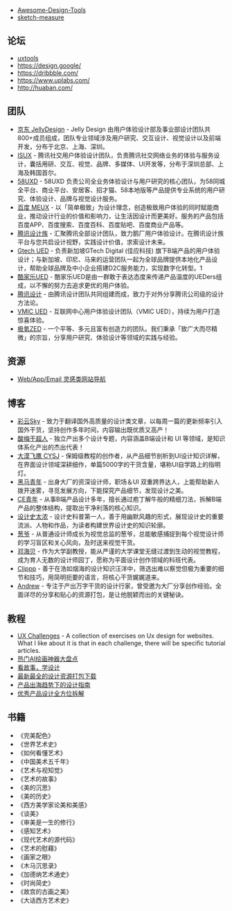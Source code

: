 - [Awesome-Design-Tools](https://github.com/LisaDziuba/Awesome-Design-Tools)
- [sketch-measure](https://github.com/utom/sketch-measure)

## 论坛

- [uxtools](https://uxtools.co/)
- https://design.google/
- https://dribbble.com/
- https://www.uplabs.com/
- http://huaban.com/


## 团队

- [京东 JellyDesign](https://www.uisdc.com/team/422839/) - Jelly Design 由用户体验设计部及事业部设计团队共800+成员组成，团队专业领域涉及用户研究、交互设计、视觉设计以及前端开发，分布于北京、上海、深圳。
- [ISUX](https://www.uisdc.com/team/516156/) - 腾讯社交用户体验设计团队，负责腾讯社交网络业务的体验与服务设计，囊括用研、交互、视觉、品牌、多媒体、UI开发等，分布于深圳总部、上海及韩国首尔。
- [58UXD](https://www.uisdc.com/team/426940/) - 58UXD 负责公司全业务体验设计与用户研究的核心团队，为58同城全平台、商业平台、安居客、招才猫、58本地版等产品提供专业系统的用户研究、体验设计、品牌与视觉设计服务。
- [百度 MEUX](https://www.uisdc.com/team/428480/) - 以「简单极致」为设计理念，创造极致用户体验的同时赋能商业，推动设计行业的价值和影响力，让生活因设计而更美好。服务的产品包括百度APP、百度搜索、百度百科、百度贴吧、百度商业产品等。
- [腾讯设计族](https://www.uisdc.com/team/578580/) - 汇聚腾讯全部设计团队，致力鹅厂用户体验设计。在腾讯设计族平台与您共启设计视野，实践设计价值，求索设计未来。
- [Gtech UED](https://www.uisdc.com/team/569013/) - 负责新加坡GTech Digital (佳应科技) 旗下B端产品的用户体验设计；与新加坡、印尼、马来的运营团队一起为全球品牌提供本地化产品设计，帮助全球品牌及中小企业搭建D2C服务能力，实现数字化转型。1
- [酷家乐UED](https://www.uisdc.com/team/435251/) - 酷家乐UED是由一群敢于表达态度来传递产品温度的UEDers组成，以不懈的努力去追求更优的用户体验。
- [腾讯设计](https://www.uisdc.com/team/421320/) - 由腾讯设计团队共同组建而成，致力于对外分享腾讯公司级的设计方法论。
- [VMIC UED](https://www.uisdc.com/team/469077/) - 互联网中心用户体验设计团队（VMIC UED），持续为用户打造惊喜体验。
- [极氪ZED](https://www.uisdc.com/team/563103/) - 一个平等、多元且富有创造力的团队。我们秉承「致广大而尽精微」的宗旨，分享用户研究、体验设计等领域的实践与经验。

## 资源

- [Web/App/Email 灵感类网站导航](https://uxchi.notion.site/881b4c0179a74935a3f607ad3521cdb5)

## 博客

- [彩云Sky](https://www.uisdc.com/u/369567/) - 致力于翻译国外高质量的设计类文章，以每周一篇的更新频率引入国外干货，坚持创作多年时间，内容输出既优质又高产！
- [酸梅干超人](https://www.uisdc.com/u/73693/) - 独立产出多个设计专题，内容涵盖B端设计和 UI 等领域，是知识体系化产出的杰出代表！
- [大漠飞鹰 CYSJ](https://www.uisdc.com/u/26556/) - 保姆级教程的创作者，从产品细节剖析到UI设计知识详解，在界面设计领域深耕细作，单篇5000字的干货含量，堪称UI自学路上的指明灯。
- [黑马青年](https://www.uisdc.com/u/21727/) - 出身大厂的资深设计师，职场＆UI 双重跨界达人，上能帮助新人拨开迷雾，寻觅发展方向，下能探究产品细节，发现设计之美。
- [CE青年](https://www.uisdc.com/u/252149/) - 从事B端产品设计多年，擅长通过庖丁解牛般的精细刀法，拆解B端产品的整体结构，提取出干净利落的核心知识。
- [设计史太浓](https://www.uisdc.com/u/26606/) - 设计史科普第一人，善于用幽默风趣的形式，展现设计史的重要流派、人物和作品，为读者构建世界设计史的知识轮廓。
- [葱爷](https://www.uisdc.com/u/15455/) - 从普通设计师成长为视觉总监的葱爷，总能敏感捕捉到每个视觉设计师的学习盲区和关心风向，及时送来视觉干货。
- [邓海贝](https://www.uisdc.com/u/105343/) - 作为大学副教授，能从严谨的大学课堂无缝过渡到生动的视觉教程，成为育人无数的设计师园丁，愿称为平面设计创作领域的科班代表。
- [Clippp](https://www.uisdc.com/u/60304/) - 善于在浩如烟海的设计知识汪洋中，筛选出难以察觉但极为重要的细节和技巧，用简明扼要的语言，将核心干货娓娓道来。
- [Andrew](https://www.uisdc.com/u/218291/) - 专注于产出万字干货的设计行家，曾受邀为大厂分享创作经验。全面详尽的分享和贴心的资源打包，是让他脱颖而出的关键秘诀。

## 教程

- [UX Challenges](https://uxtools.co/challenges) - A collection of exercises on Ux design for websites. What I like about it is that in each challenge, there will be specific tutorial articles.
- [热门AI绘画神器大盘点](https://www.uisdc.com/zt/ai-draw)
- [看故事，学设计](https://www.uisdc.com/zt/design-history)
- [最新最全的设计资源打包下载](https://www.uisdc.com/zt/free-resources)
- [产品出海趋势下的设计指南](https://www.uisdc.com/zt/enterprise-design)
- [优秀产品设计全方位拆解](https://www.uisdc.com/zt/product-design)

## 书籍

- 《完美配色》​
- 《世界艺术史》​
- 《如何看懂艺术》​
- 《中国美术五千年》​
- 《艺术与视知觉》​
- 《艺术的故事》​
- 《美的沉思》​
- 《美的历史》​
- 《西方美学家论美和美感》​
- 《谈美》​
- 《审美是一生的修行》​
- 《感知艺术》​
- 《现代艺术的源代码》​
- 《艺术的慰藉》​
- 《画家之眼》​
- 《木马沉思录》​
- 《加德纳艺术通史》​
- 《时尚简史》​
- 《故宫的古画之美》​
- 《大话西方艺术史》
